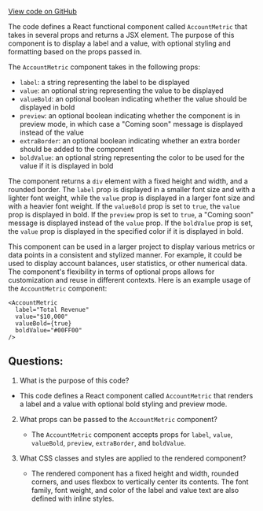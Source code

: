 [View code on GitHub](https://github.com/mrgnlabs/mrgn-ts/apps/marginfi-v2-ui/src/components/AccountSummary/AccountMetric.tsx)

The code defines a React functional component called `AccountMetric` that takes in several props and returns a JSX element. The purpose of this component is to display a label and a value, with optional styling and formatting based on the props passed in.

The `AccountMetric` component takes in the following props:

- `label`: a string representing the label to be displayed
- `value`: an optional string representing the value to be displayed
- `valueBold`: an optional boolean indicating whether the value should be displayed in bold
- `preview`: an optional boolean indicating whether the component is in preview mode, in which case a "Coming soon" message is displayed instead of the value
- `extraBorder`: an optional boolean indicating whether an extra border should be added to the component
- `boldValue`: an optional string representing the color to be used for the value if it is displayed in bold

The component returns a `div` element with a fixed height and width, and a rounded border. The `label` prop is displayed in a smaller font size and with a lighter font weight, while the `value` prop is displayed in a larger font size and with a heavier font weight. If the `valueBold` prop is set to `true`, the `value` prop is displayed in bold. If the `preview` prop is set to `true`, a "Coming soon" message is displayed instead of the `value` prop. If the `boldValue` prop is set, the `value` prop is displayed in the specified color if it is displayed in bold.

This component can be used in a larger project to display various metrics or data points in a consistent and stylized manner. For example, it could be used to display account balances, user statistics, or other numerical data. The component's flexibility in terms of optional props allows for customization and reuse in different contexts. Here is an example usage of the `AccountMetric` component:

```
<AccountMetric
  label="Total Revenue"
  value="$10,000"
  valueBold={true}
  boldValue="#00FF00"
/>
```

## Questions:

1.  What is the purpose of this code?

- This code defines a React component called `AccountMetric` that renders a label and a value with optional bold styling and preview mode.

2. What props can be passed to the `AccountMetric` component?

   - The `AccountMetric` component accepts props for `label`, `value`, `valueBold`, `preview`, `extraBorder`, and `boldValue`.

3. What CSS classes and styles are applied to the rendered component?
   - The rendered component has a fixed height and width, rounded corners, and uses flexbox to vertically center its contents. The font family, font weight, and color of the label and value text are also defined with inline styles.
